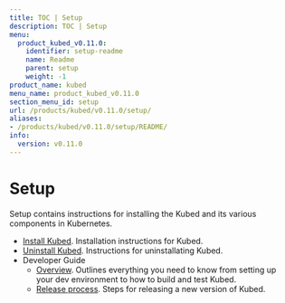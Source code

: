 ```yaml
---
title: TOC | Setup
description: TOC | Setup
menu:
  product_kubed_v0.11.0:
    identifier: setup-readme
    name: Readme
    parent: setup
    weight: -1
product_name: kubed
menu_name: product_kubed_v0.11.0
section_menu_id: setup
url: /products/kubed/v0.11.0/setup/
aliases:
- /products/kubed/v0.11.0/setup/README/
info:
  version: v0.11.0
---
```


# Setup

Setup contains instructions for installing the Kubed and its various components in Kubernetes.

- [Install Kubed](/products/kubed/v0.11.0/setup/install). Installation instructions for Kubed.
- [Uninstall Kubed](/products/kubed/v0.11.0/setup/uninstall). Instructions for uninstallating Kubed.
- Developer Guide
  - [Overview](/products/kubed/v0.11.0/setup/developer-guide/overview). Outlines everything you need to know from setting up your dev environment to how to build and test Kubed.
  - [Release process](/products/kubed/v0.11.0/setup/developer-guide/release). Steps for releasing a new version of Kubed.
